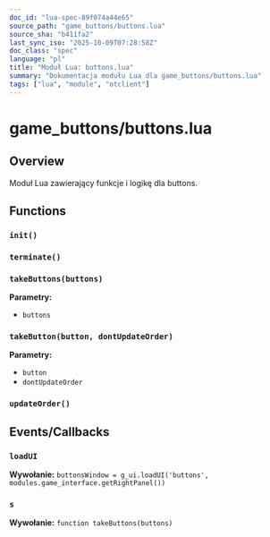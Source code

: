 ```yaml
---
doc_id: "lua-spec-89f074a44e65"
source_path: "game_buttons/buttons.lua"
source_sha: "b411fa2"
last_sync_iso: "2025-10-09T07:28:58Z"
doc_class: "spec"
language: "pl"
title: "Moduł Lua: buttons.lua"
summary: "Dokumentacja modułu Lua dla game_buttons/buttons.lua"
tags: ["lua", "module", "otclient"]
---
```


# game_buttons/buttons.lua

## Overview

Moduł Lua zawierający funkcje i logikę dla buttons.

## Functions

### `init()`

### `terminate()`

### `takeButtons(buttons)`

**Parametry:**

- `buttons`

### `takeButton(button, dontUpdateOrder)`

**Parametry:**

- `button`
- `dontUpdateOrder`

### `updateOrder()`

## Events/Callbacks

### `loadUI`

**Wywołanie:** `buttonsWindow = g_ui.loadUI('buttons', modules.game_interface.getRightPanel())`

### `s`

**Wywołanie:** `function takeButtons(buttons)`
